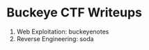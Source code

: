 <h1>Buckeye CTF Writeups </h1>

<ol>
<li>Web Exploitation: buckeyenotes</li>
<li>Reverse Engineering: soda </li>
  </ol>
